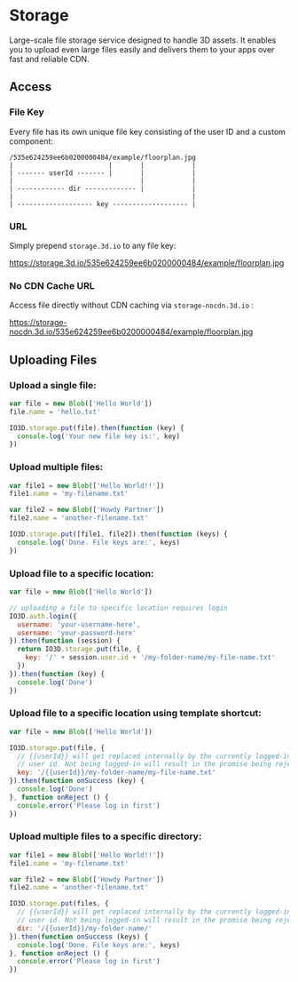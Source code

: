 # Storage

Large-scale file storage service designed to handle 3D assets. It enables you to upload even large files easily and delivers them to your apps over fast and reliable CDN.

## Access

### File Key

Every file has its own unique file key consisting of the user ID and a custom component:
```text
/535e624259ee6b0200000484/example/floorplan.jpg
|                        |       |            |
| ------- userId ------- |       |            |
|                                |            |
| ------------ dir ------------- |            |
|                                             |
| ------------------- key ------------------- |
```

### URL

Simply prepend `storage.3d.io` to any file key:

https://storage.3d.io/535e624259ee6b0200000484/example/floorplan.jpg

### No CDN Cache URL

Access file directly without CDN caching via `storage-nocdn.3d.io` :

https://storage-nocdn.3d.io/535e624259ee6b0200000484/example/floorplan.jpg

## Uploading Files 

### Upload a single file:
```javascript
var file = new Blob(['Hello World'])
file.name = 'hello.txt'

IO3D.storage.put(file).then(function (key) {
  console.log('Your new file key is:', key)
})
```

### Upload multiple files:
```javascript
var file1 = new Blob(['Hello World!!'])
file1.name = 'my-filename.txt'

var file2 = new Blob(['Howdy Partner'])
file2.name = 'another-filename.txt'

IO3D.storage.put([file1, file2]).then(function (keys) {
  console.log('Done. File keys are:', keys)
})
```

### Upload file to a specific location:
```javascript
var file = new Blob(['Hello World'])

// uploading a file to specific location requires login 
IO3D.auth.login({
  username: 'your-username-here',
  username: 'your-password-here'
}).then(function (session) {
  return IO3D.storage.put(file, {
    key: '/' + session.user.id + '/my-folder-name/my-file-name.txt'
  })
}).then(function (key) {
  console.log('Done')
})
```

### Upload file to a specific location using template shortcut:
```javascript
var file = new Blob(['Hello World'])

IO3D.storage.put(file, {
  // {{userId}} will get replaced internally by the currently logged-in
  // user id. Not being logged-in will result in the promise being rejected.
  key: '/{{userId}}/my-folder-name/my-file-name.txt'
}).then(function onSuccess (key) {
  console.log('Done')
}, function onReject () {
  console.error('Please log in first')
})
```
### Upload multiple files to a specific directory:
```javascript
var file1 = new Blob(['Hello World!!'])
file1.name = 'my-filename.txt'

var file2 = new Blob(['Howdy Partner'])
file2.name = 'another-filename.txt'

IO3D.storage.put(files, {
  // {{userId}} will get replaced internally by the currently logged-in
  // user id. Not being logged-in will result in the promise being rejected.
  dir: '/{{userId}}/my-folder-name/'
}).then(function onSuccess (keys) {
  console.log('Done. File keys are:', keys)
}, function onReject () {
  console.error('Please log in first')
})
```
